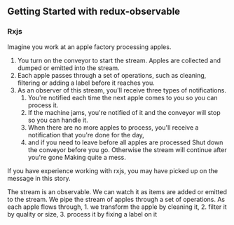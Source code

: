 ## Getting Started with redux-observable

### Rxjs
Imagine you work at an apple factory processing apples.
	
1. You turn on the conveyor to start the stream. Apples are collected and dumped or emitted into the stream. 
1. Each apple passes through a set of operations, such as cleaning, filtering or adding a label before it reaches you. 
1. As an observer of this stream, you'll receive three types of notifications. 
   1. You're notified each time the next apple comes to you so you can process it. 
   1. If the machine jams, you're notified of it and the conveyor will stop so you can handle it.
   1. When there are no more apples to process, you'll receive a notification that you're done for the day,
   1. and if you need to leave before all apples are processed Shut down the conveyor before you go. Otherwise the stream will continue after you're gone Making quite a mess. 
		
If you have experience working with rxjs, you may have picked up on the message in this story. 

The stream is an observable. We can watch it as items are added or emitted to the stream.
We pipe the stream of apples through a set of operations. 
As each apple flows through, 
	1. we transform the apple by cleaning it, 
	2. filter it by quality or size, 
    3. process it by fixing a label on it

 
